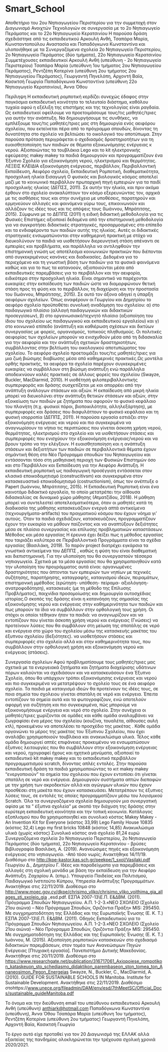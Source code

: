 # Smart_School
Αποθετήριο του 2ου Νηπιαγωγείου Περιστερίου για την συμμετοχή στον Διαγωνισμό  Ανοιχτών Τεχνολογιών σε συνεργασία με το 2ο Νηπιαγωγείο Περάματος και το 22ο Νηπιαγωγείο Κερατσινίου 
Η παρούσα δράση σχεδιάστηκε από τις εκπαιδευτικού Αρκουλή Ανθή, Τσαπάρα Μαρία, Κωνσταντοπούλου Αναστασία και Παπαδόγκωνα Κωνσταντίνα και υλοποιήθηκε με τα Συνεργαζόμενα σχολεία 2ο Νηπιαγωγείο Περιστερίου, 2ο Νηπιαγωγείο Περάματος (δύο τμήματα),  22ο Νηπιαγωγείο Κερατσινίου Συμμετέχουσες εκπαιδευτικοί Αρκουλή Ανθή (υπεύθυνη - 2ο Νηπιαγωγείο Περιστερίου) Τσαπάρα Μαρία (υπεύθυνη 1ου τμήματος 2ου Νηπιαγωγείου Περάματος), Ρεντζέπη Κατερίνα (υπεύθυνη 2ου τμήματος 2ου Νηπιαγωγείου Περάματος), Γεωργαντή Πηνελόπη, Αρχοντή Βαϊα, Κασικτσή Γεωργία Παπαδόγκωνα Κωνσταντίνα (υπεύθυνη 22ο Νηπιαγωγείο Κερατσινίου), Άννα Όθου

Περίληψη
Η εκπαιδευτική ρομποτική κερδίζει συνεχώς έδαφος στην παγκόσμια εκπαιδευτική κοινότητα το τελευταίο διάστημα, καθόλου τυχαία αφού η εξέλιξη της επιστήμης και της τεχνολογίας είναι ραγδαία. Ως εκπαιδευτικοί οφείλουμε να προετοιμάσουμε τους/τις μαθητές/τριες για αυτήν την ανάπτυξη. Να δημιουργήσουμε τις συνθήκες, να εμπλέξουμε τους/τις μαθητές/τριες μας στη δημιουργία ενός αειφόρου σχολείου, που εκτείνεται πέρα από το πρόγραμμα σπουδών, δίνοντας τη δυνατότητα στο σχολείο να βελτιώσει το οικολογικό του αποτύπωμα. Στην παρούσα πρόταση περιγράφεται ο σχεδιασμός δραστηριοτήτων για τη ευαισθητοποίηση των παιδιών σε θέματα εξοικωνόμησης ενέργειας κ νερού. Αξιοποιώντας  τα τουβλάκια Lego και τo kit ηλεκτρονικής εφεύρεσης  makey makey τα παιδιά δημιουργούν και προγραμματίζουν ένα Έξυπνο Σχολείο για εξοικονόμηση νερού, ηλεκτρισμού και θερμότητας.
ΛΕΞΕΙΣ ΚΛΕΙ∆ΙΑ 
 εξοικονόμηση ενέργειας, περιβάλλον, Περιβαλλοντική Εκπαίδευση, Αειφόρο σχολείο, Εκπαιδευτική Ρομποτική, διαθεματικότητα, προσχολική ηλικία
Εισαγωγή
Ο φυσικός και βιολογικός κόσμος αποτελεί μαζί με το κοινωνικό περιβάλλον πρωταρχική πηγή εμπειριών για τα παιδί προσχολικής ηλικίας (ΔΕΠΣΣ, 2011). Σε αυτήν την ηλικία, και πριν ακόμα έρθουν στο σχολείο ανακαλύπτουν τον κόσμο εξερευνώντας τον, αρχικά με τις αισθήσεις τους και στην συνέχεια με υποθέσεις, παρατηρούν και ερμηνεύουν αλλαγές και φαινόμενα γύρω τους, επικοινωνούν και αλλάζουν τις ιδέες τους και τις απόψεις τους  (Ιωάννου, Μπράτιτσης, 2015). Σύμφωνα με το ΔΕΠΠΣ (2011) η ειδική διδακτική μεθοδολογία για τις Φυσικές Επιστήμες αξιοποιεί δεδομένα από την επιστημονική μεθοδολογία για να συγκροτήσει διδακτικές στρατηγικές, προσαρμοσμένες στο επίπεδο και τα ενδιαφέροντα των παιδιών αυτής της ηλικίας. Αυτές οι διδακτικές στρατηγικές ενσωματώνονται στην καθημερινή πρακτική με στόχο να διευκολύνουν τα παιδιά να υιοθετήσουν διερευνητική στάση απέναντι σε εμπειρίες και προβλήματα, και παράλληλα να αντιληφθούν την επιστημονική γνώση ως αποτέλεσμα κοινωνικών πρακτικών που διέπονται από συγκεκριμένους κανόνες και διαδικασίες. Δεδομένα για το περιεχόμενο και τη γνωστική βάση των παιδιών για τα φυσικά φαινόμενα καθώς και για το πως τα κατανοούν, αξιοποιούνται μέσα από εκπαιδευτικές παρεμβάσεις για το περιβάλλον και την αειφορία, ειδικότερα στην προσχολική ηλικία. Είναι σημαντικό να παρέχονται ευκαιρίες στην εκπαίδευση των παιδιών ώστε να διαμορφώνουν θετική στάση προς τη φύση και το περιβάλλον, τη διαχείριση και την προστασία του (Ιωάννου, Μπράτιτσης, 2015). Σε αυτό τον άξονα οδηγεί η ύπαρξη αειφόρων σχολείων.
Όπως αναφέρουν οι Γεωργίου και Δημητρίου το αειφόρο σχολείο προϋποθέτει συνολική αναδόμηση του σχολείου: α) στο παιδαγωγικό πλαίσιο (αλλαγή παιδαγωγικών και διδακτικών προσεγγίσεων), β) στο οργανωσιακό/τεχνητό πλαίσιο (αξιοποίηση του ίδιου του σχολείου ως παιδαγωγικού και εκπαιδευτικού εργαλείου) και γ) στο κοινωνικό επίπεδο (ανάπτυξη και καθιέρωση σχέσεων και δικτύων συνεργασίας με φορείς, οργανισμούς, τοπικούς πληθυσμούς. Οι πολιτικές αειφορίας των σχολείων μπορούν να ενισχυθούν μέσα από τη διδασκαλία για την αειφορία και την ανάπτυξη σχετικών δραστηριοτήτων, συμβάλλοντας στην βελτίωση του οικολογικού αποτυπώματος του σχολείου. Το αειφόρο σχολείο προετοιμάζει τους/τις μαθητές/τριες για μια ζωή βιώσιμης διαβίωσης μέσα από καθημερινές πρακτικές.Ως μοντέλα ορθής πρακτικής, τα αειφόρα τα σχολεία παρέχουν συγκεκριμένες ευκαιρίες να συμβάλλουν στη βιώσιμη ανάπτυξη ενώ παράλληλα αποδεικνύουν καλές πρακτικές σε άλλους φορείς του σχολείου (Swayze, Buckler, MacDiarmid, 2010).
Η υιοθέτησή φιλοπεριβαλλοντικής συμπεριφοράς και δράσης συσχετίζεται με και απορρέει από την ανάπτυξη ανάλογων στάσεων και αξιών. Η εκπαίδευση από μικρή ηλικία μπορεί να διευκολύνει στην ανάπτυξη θετικών στάσεων και αξιών, στην εξοικείωση των παιδιών με ζητήματα που αφορούν το φυσικό κεφάλαιο του πλανήτη (π.χ. φυσικοί πόροι, βιοποικιλότητα, αλληλεξάρτηση), με συμπεριφορές και δράσεις που διαφυλάττουν το φυσικό κεφάλαιο και τη φυσική ισορροπία (ΔΕΠΠΣ, 2011).
Η παρούσα εργασία εστιάζει στην εξοικονόμηση ενέργειας και νερού και πιο συγκεκριμένα να αναγνωρίσουν τα νήπια τις περιπτώσεις που γίνεται άσκοπη χρήση νερού, θερμότητας, ηλεκτρισμού στο σχολείο και να υιοθετήσουν στάσεις και συμπεριφορές που ενισχύουν την εξοικονόμηση ενέργειας/νερού και να βρουν τρόπο να την ελέγξουν. Η ευαισθητοποίηση και η ανάπτυξη στάσεων και δεξιοτήτων των παιδιών σε περιβαλλοντικά θέματα έχουν σημάντική θέση στο Νέο Πρόγραμμα σπουδών του Νηπαιγωγείου και εντάσσονται τόσο στη μαθησιακή περιοχή των Φυσικών Επιστημών όσο και στο Περιβάλλον και Εκπαίδευση για την Αειφόρο Ανάπτυξη.
Η εκπαιδευτική ρομποτική ως παιδαγωγική προσέγγιση εντάσσεται στον κλασικό εποικοδομητισμό (construcitivsm) και συγκεκριμένα στον κατασκευαστικό εποικοδομητισμό (costructionism), όπως τον ανέπτυξε ο Papert (Ιωάννου, Μπράτιτσης, 2015).  Η Εκπαιδευτική Ρομποτική είναι ένα καινοτόμο διδακτικό εργαλείο, το οποίο μετατρέπει την αίθουσα διδασκαλίας σε δυναμικό χώρο μάθησης (Ατματζίδου, 2018). H μάθηση μπορεί να συντελεστεί αποτελεσματικότερα, όταν οι μαθητές κατά τη διαδικασία της μάθησης κατασκευάζουν ενεργά απτά αντικείμενα (τεχνουργήματα-artifacts) του πραγματικού κόσμου που έχουν νόημα γι’ αυτούς.  Όταν τα παιδιά σχεδιάζουν, κατασκευάζουν, προγραμματίζουν έχουν την ευκαιρία να μάθουν παίζοντας και να αναπτύξουν δεξιότητες μέσα σε πλαίσια συνεργασίας και επίλυσης προβληματικών καταστάσεων. 
Μέθοδος και μέσα εργασίας
Η έρευνα έχει δείξει πως η μέθοδος εργασίας που ταιριάζει καλύτερα σε Περιβαλλοντικά Προγράμματα είναι τα σχέδια εργασίας (Βασιλάκη, 2019). Το παρόν project διατρέχει εγκάρσια τα γνωστικά αντικείμενα του ΔΕΠΠΣ , καθώς η φύση του είναι διαθεματική και διεπιστημονική. Για την υλοποίηση του θα συνεργαστούν τέσσερα νηπιαγωγεία. Σχετικά µε τα μέσα εργασίας που θα χρησιμοποιηθούν κατά την υλοποίηση του προγράµµατος αυτά είναι: οργανωμένες δραστηριότητες που άπτονται των εμπειριών των νηπίων με τεχνικές συζήτησης, παρατήρησης, καταγραφής, καταιγισμού ιδεών, πειραμάτων, επιστημονική µμέθοδος (ερώτηση- υπόθεση- πείραµα- αξιολόγηση- ανατροφοδότηση), κατασκευές (µε τη µέθοδο της Επίλυσης Προβλήματος), παιχνίδια προσομοίωσης και δηµιουργία αυτοσχέδιας ιστορίας.Ο σκοπός της δράσης είναι η κατανόηση της σημασίας της εξοικονόμησης νερού και ενέργειας στην καθημερινότητα των παιδιών και πως μπορούν τα ίδια να συμβάλλουν στην ορθολογική τους χρήση.
Οι  στόχοι οι οποίοι τέθηκαν ήταν τα παιδιά:
να αναγνωρίζουν και να εντοπίζουν που γίνεται άσκοπη χρήση νερού και ενέργειας (Γνώσεις)
να προτείνουν λύσεις που θα συμβάλουν στη μείωση της σπατάλης σε νερό και ενέργεια στο χώρο του σχολείου μέσω της κατασκευής μακέτας του έξυπνου σχολείου (δεξιότητες).
να υιοθετήσουν στάσεις και συμπεριφορές στο σχολείο αλλά και στην καθημερινότητα τους, που συμβάλλουν  στην ορθολογική χρήση και εξοικονόμηση νερού και ενέργειας (στάσεις).
 
Συνεργασία σχολείων
Αφού προβληματίσουμε τους μαθητές/τριες μας σχετικά με τα ενεργειακά ζητήματα και ζητήματα διαχείρισης υδάτινων πόρων καλούνται να σχεδιάσουν και να κατασκευάσουν ένα Έξυπνο Σχολείο, όπου θα υπάρχουν τρόποι εξοικονόμησης ενέργειας και νερού και πιο συγκεκριμένα να μετατρέψουν το σχολείο τους σε ένα αειφόρο σχολείο. Τα παιδιά με καταιγισμό ιδεών θα προτείνουν τις ιδέες τους, σε ποια σημεία του σχολειου γίνεται σπατάλη σε νερό και ενέργεια. Έπειτα εντοπίζουν τα σημεία αυτά και τα φωτογραφίζουν, ενώ αποτελούν αφορμή για συζήτηση και πιο συγκεκριμένα, πώς μπορούμε να εξοικονομήσουμε ενέργεια και νερό στο σχολείο.  Στην συνέχεια οι μαθητές/τριες χωρίζονται σε ομάδες και κάθε ομάδα αναλαμβάνει να ζωγραφίσει ένα μέρος του σχολείου (κουζίνα, τουαλέτα, αίθουσες αυλή κτλ), προκειμένου να αποτελέσει το προσχέδιο της μακέτας . Κάθε ομάδα οργανώνει το μέρος της μακέτας του Έξυπνου Σχολείου, που έχει αναλάβει χρησιμοποιούν τουβλάκια και ανακυκλώσιμα υλικά. Τέλος κάθε ομάδα δημιουργεί απτές επιφάνειες προκειμένου να ενσωματώσουν έξυπνες λειτουργίες που θα συμβάλλουν στην εξοικονόμηση ενέργειας και νερού, ηχογραφεί ήχους και ηχητικά μηνύματα, αξιοποιεί το εκπαιδευτικό kit  makey makey και το εκπαιδευτικό περιβάλλον προγραμματισμού scratch, δίνοντας απλές εντολές. Στην παρούσα εκπαιδευτική δράση τα παιδιά χρησιμοποιώντας το κιτ makey makey “ενεργοποιούν” τα σημεία του σχολειου που έχουν εντοπίσει ότι γίνεται σπατάλη σε νερό και ενέργεια. Δημιουργούν συστήματα απτών διεπαφών με την χρήση των ακροδεκτών αλλά και αγώγιμων υλικών που έχουν προσθέσει στη μακέτα που έχουν κατασκευάσει. Μετατρέπουν τις έξυπνες λύσεις τους, σε εντολές τις οποίες προγραμματίζουν μέσω του λογισμικού  Scratch. Όλα τα συνεργαζόμενα σχολεία δημιουργούν μια συνεργατική αφίσα με τα " έξυπνα σχολεία" με σκοπό την διάχυση της δράσης στην ευρύτερη εκπαιδευτική κοινότητα και την τοπική κοινωνία.
Κατάλογος εξοπλισμού που θα χρησιμοποιηθεί και συνολικό κόστος
Makey Makey - An Invention Kit for Everyone (κόστος 33,99)
Lego Family House 10835 (κόστος 32,4)
Lego my first bricks 10848 (κόστος 14,85)
Ανακυκλώσιμα υλικά (χωρίς κόστος)
Συνολικό κόστος ανά σχολείο 81,24 ευρώ
Συνεργαζόμενα σχολεία
2ο Νηπιαγωγείο Περιστερίου, 2ο Νηπιαγωγείο Περάματος (δύο τμήματα),  22ο Νηπιαγωγείο Κερατσινίου - βρύσες
Βιβλιογραφία
Βασιλάκη, Α. (2019). Ανανεώσιμες πηγές και εξοικονόμηση ενέργειας στο νηπιαγωγείο. -Από τόσο νωρίς; Aνακτήθηκε 14/11/19. Διαθέσιμο στο http://kpe-kastor.kas.sch.gr/peekpe/1_sxol/Vasilaki.pdf
Γεωργίου Δ., Δημητρίου Γ. Ιδέες και παραδείγματα για παρεμβάσεις και αλλαγές στη σχολική μονάδα με βάση την εκπαίδευση για την Αειφόρο Ανάπτυξη. Ζαχαρίου Α. (επιμ.). Υπουργείο Παιδείας και Πολιτισμού, Παιδαγωγικό Ινστιτούτο Κύπρου, Υπηρεσία Ανάπτυξης Προγραμμάτων. Ανακτήθηκε στις 22/11/2019. Διαθέσιμο στο http://www.moec.gov.cy/dkpe/chrisimo_yliko/chrisimo_yliko_voithima_gia_allages_sti_sxoleio_gia _esd.pdf.
ΕΣΠΑ 2007-13\Ε.Π. Ε&ΔΒΜ. (2011). Πρόγραμμα Σπουδών Νηπιαγωγείου. Α.Π. 1-2-3.«ΝΕΟ ΣΧΟΛΕΙΟ (Σχολείο 21ου αιώνα) – Νέο Πρόγραμμα Σπουδών, Οριζόντια Πράξη» MIS: 295450. Με συγχρηματοδότηση της Ελλάδας και της Ευρωπαϊκής Ένωσης (Ε. Κ. Τ.)
ΕΣΠΑ 2007-13\Ε.Π. Ε&ΔΒΜ. (2011). Οδηγός Εκπαιδευτικού για το Πρόγραμμα Σπουδών Νηπιαγωγείου. Α.Π. 1-2-3.«ΝΕΟ ΣΧΟΛΕΙΟ (Σχολείο 21ου αιώνα) – Νέο Πρόγραμμα Σπουδών, Οριζόντια Πράξη» MIS: 295450. Με συγχρηματοδότηση της Ελλάδας και της Ευρωπαϊκής Ένωσης (Ε. Κ. Τ.)
Ιωάννου, Μ. (2015). Αξιοποίηση ρομποτικών κατασκευών στο σχεδιασμό διδακτικών παρεμβάσεων, στον τομέα των Ανανεώσιμων Πηγών Ενέργειας [Πτυχιακή εργασία]. Πανεπιστήμιο Δυτικής Μακεδονίας. Ανακτήθηκε στις 20/11/2019. Διαθέσιμο στο https://www.researchgate.net/publication/316717061_Axiopoiese_rompotikon_kataskeuon_sto_schediasmo_didaktikon_parembaseon_ston_tomea_ton_Ananeosimon_Pegon_Energeias
Swayze, Ν., Buckler, C., MacDiarmid, A. (2010). GUIDE FOR SUSTAINABLE SCHOOLS IN Manitoba. Institute for Sustainable Development. Ανακτήθηκε στις 22/11/2019. Διαθέσιμο στοhttps://www.unece.org/fileadmin/DAM/env/esd/7thMeetSC/Official_Docs/sustainable_guideManitoba.pdf
 
Το όνομα και την διεύθυνση email του υπεύθυνου εκπαιδευτικού
Αρκουλή Ανθή (υπεύθυνη) anthiark@hotmail.com
Παπαδόγκωνα Κωνσταντίνα (υπεύθυνη), Άννα Όθου
Τσαπάρα Μαρία (υπεύθυνη 1ου τμήματος), Ρεντζέπη Κατερίνα (υπεύθυνη 2ου τμήματος) Γεωργαντή Πηνελόπη, Αρχοντή Βαϊα, Κασικτσή Γεωργία
 
 Το έργο αυτό είχε προταθεί για τον 20 Διαγωνισμό της ΕΛΛΑΚ αλλά εξαιτείας της πανδημίας ολοκληρώνεται την τρέχουσα σχολική χρονιά 2020/2021.
 
